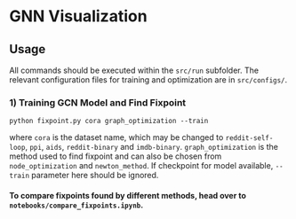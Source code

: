 # GNN Visualization
## Usage
All commands should be executed within the `src/run` subfolder. The relevant configuration files for training and optimization are in `src/configs/`. 
### 1) Training GCN Model and Find Fixpoint
```
python fixpoint.py cora graph_optimization --train
```
where `cora` is the dataset name, which may be changed to `reddit-self-loop`, `ppi`, `aids`, `reddit-binary` and `imdb-binary`. `graph_optimization` is the method used to find fixpoint and can also be chosen from `node_optimization` and `newton_method`. If checkpoint for model available, `--train` parameter here should be ignored.
#### To compare fixpoints found by different methods, head over to `notebooks/compare_fixpoints.ipynb`.
